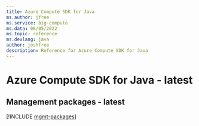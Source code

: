 ```yaml
---
title: Azure Compute SDK for Java
ms.author: jfree
ms.service: big-compute
ms.data: 08/05/2022
ms.topic: reference
ms.devlang: java
author: joshfree
description: Reference for Azure Compute SDK for Java
---
```

# Azure Compute SDK for Java - latest

## Management packages - latest
[!INCLUDE [mgmt-packages](compute-mgmt-index.md)]